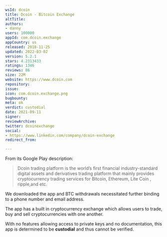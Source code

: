 ```yaml
---
wsId: dcoin
title: Dcoin - Bitcoin Exchange
altTitle: 
authors:
- danny
users: 100000
appId: com.dcoin.exchange
appCountry: us
released: 2018-11-25
updated: 2022-03-02
version: 5.2.1
stars: 4.2313433
ratings: 1346
reviews: 86
size: 22M
website: https://www.dcoin.com
repository: 
issue: 
icon: com.dcoin.exchange.png
bugbounty: 
meta: ok
verdict: custodial
date: 2021-09-11
signer: 
reviewArchive: 
twitter: dcoinexchange
social:
- https://www.linkedin.com/company/dcoin-exchange
redirect_from: 

---
```


From its Google Play description:

> Dcoin trading platform is the world’s first financial industry-standard digital assets and derivatives trading platform that mainly provides cryptocurrency trading services for Bitcoin, Ethereum, Lite Coin , ripple,and etc.

We downloaded the app and BTC withdrawals necessitated further binding to a phone number and email address.

The app has a built in cryptocurrency exchange which allows users to trade, buy and sell cryptocurrencies with one another. 

With no features allowing access to private keys and no documentation, this app is determined to be **custodial** and thus cannot be verified.

